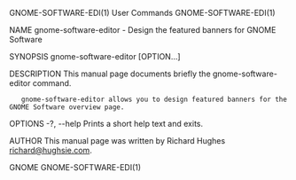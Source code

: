 GNOME-SOFTWARE-EDI(1)                                                                                                                                User Commands                                                                                                                                GNOME-SOFTWARE-EDI(1)

NAME
       gnome-software-editor - Design the featured banners for GNOME Software

SYNOPSIS
       gnome-software-editor [OPTION...]

DESCRIPTION
       This manual page documents briefly the gnome-software-editor command.

       gnome-software-editor allows you to design featured banners for the GNOME Software overview page.

OPTIONS
       -?, --help
           Prints a short help text and exits.

AUTHOR
       This manual page was written by Richard Hughes <richard@hughsie.com>.

GNOME                                                                                                                                                                                                                                                                                             GNOME-SOFTWARE-EDI(1)
